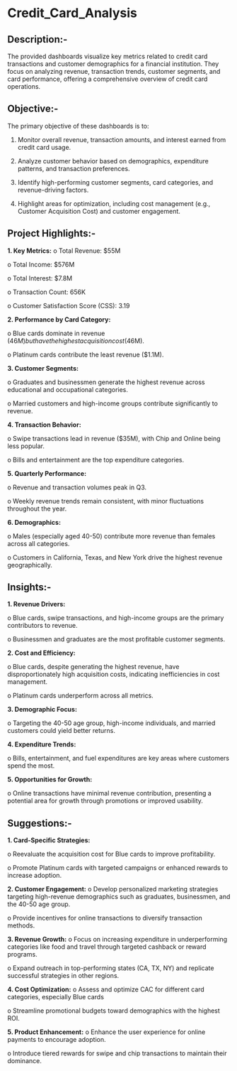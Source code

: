 # Credit_Card_Analysis
## Description:-
The provided dashboards visualize key metrics related to credit card transactions and customer demographics for a financial institution. They focus on analyzing revenue, transaction trends, customer segments, and card performance, offering a comprehensive overview of credit card operations.

## Objective:-
The primary objective of these dashboards is to:

1.	Monitor overall revenue, transaction amounts, and interest earned from credit card usage.

2.	Analyze customer behavior based on demographics, expenditure patterns, and transaction preferences.

3.	Identify high-performing customer segments, card categories, and revenue-driving factors.

4.	Highlight areas for optimization, including cost management (e.g., Customer Acquisition Cost) and customer engagement.

## Project Highlights:-
**1.	Key Metrics:**
o	Total Revenue: $55M

o	Total Income: $576M

o	Total Interest: $7.8M

o	Transaction Count: 656K

o	Customer Satisfaction Score (CSS): 3.19

**2.	Performance by Card Category:**

o	Blue cards dominate in revenue ($46M) but have the highest acquisition cost ($46M).

o	Platinum cards contribute the least revenue ($1.1M).

**3.	Customer Segments:**

o	Graduates and businessmen generate the highest revenue across educational and occupational categories.

o	Married customers and high-income groups contribute significantly to revenue.

**4.	Transaction Behavior:**

o	Swipe transactions lead in revenue ($35M), with Chip and Online being less popular.

o	Bills and entertainment are the top expenditure categories.

**5.	Quarterly Performance:**

o	Revenue and transaction volumes peak in Q3.

o	Weekly revenue trends remain consistent, with minor fluctuations throughout the year.

**6.	Demographics:**

o	Males (especially aged 40-50) contribute more revenue than females across all categories.

o	Customers in California, Texas, and New York drive the highest revenue geographically.

## Insights:-
**1.	Revenue Drivers:**

o	Blue cards, swipe transactions, and high-income groups are the primary contributors to revenue.

o	Businessmen and graduates are the most profitable customer segments.

**2.	Cost and Efficiency:**

o	Blue cards, despite generating the highest revenue, have disproportionately high acquisition costs, indicating inefficiencies in cost management.

o	Platinum cards underperform across all metrics.

**3.	Demographic Focus:**

o	Targeting the 40-50 age group, high-income individuals, and married customers could yield better returns.

**4.	Expenditure Trends:**

o	Bills, entertainment, and fuel expenditures are key areas where customers spend the most.

**5.	Opportunities for Growth:**

o	Online transactions have minimal revenue contribution, presenting a potential area for growth through promotions or improved usability.

## Suggestions:-
**1.	Card-Specific Strategies:**

o	Reevaluate the acquisition cost for Blue cards to improve profitability.

o	Promote Platinum cards with targeted campaigns or enhanced rewards to increase adoption.

**2.	Customer Engagement:**
o	Develop personalized marketing strategies targeting high-revenue demographics such as graduates, businessmen, and the 40-50 age group.

o	Provide incentives for online transactions to diversify transaction methods.

**3.	Revenue Growth:**
o	Focus on increasing expenditure in underperforming categories like food and travel through targeted cashback or reward programs.

o	Expand outreach in top-performing states (CA, TX, NY) and replicate successful strategies in other regions.

**4.	Cost Optimization:**
o	Assess and optimize CAC for different card categories, especially Blue cards

o	Streamline promotional budgets toward demographics with the highest ROI.

**5.	Product Enhancement:**
o	Enhance the user experience for online payments to encourage adoption.

o	Introduce tiered rewards for swipe and chip transactions to maintain their dominance.

